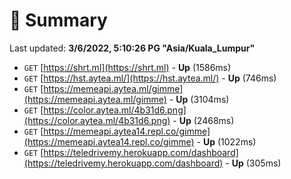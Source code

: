 # 📖 Summary
Last updated: **3/6/2022, 5:10:26 PG "Asia/Kuala_Lumpur"**

- `GET` [https://shrt.ml](https://shrt.ml) - **Up** (1586ms)
- `GET` [https://hst.aytea.ml/](https://hst.aytea.ml/) - **Up** (746ms)
- `GET` [https://memeapi.aytea.ml/gimme](https://memeapi.aytea.ml/gimme) - **Up** (3104ms)
- `GET` [https://color.aytea.ml/4b31d6.png](https://color.aytea.ml/4b31d6.png) - **Up** (2468ms)
- `GET` [https://memeapi.aytea14.repl.co/gimme](https://memeapi.aytea14.repl.co/gimme) - **Up** (1022ms)
- `GET` [https://teledrivemy.herokuapp.com/dashboard](https://teledrivemy.herokuapp.com/dashboard) - **Up** (305ms)
